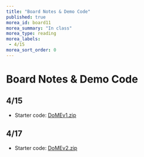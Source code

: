 ```yaml
---
title: "Board Notes & Demo Code"
published: true
morea_id: board11
morea_summary: "In class"
morea_type: reading
morea_labels:
 - 4/15
morea_sort_order: 0
---
```

# Board Notes & Demo Code

## 4/15

  * Starter code: [DoMEv1.zip](DoMEv1.zip)


## 4/17

  * Starter code: [DoMEv2.zip](DoMEv2-417.zip)

<!--
Example manual walk through:

<a href="loop.JPG"><img src="loop.JPG" width="300"/></a>

Eclipse debugging buttons:

<a href="debugging.JPG"><img src="debugging.JPG" width="400"/></a>
-->
